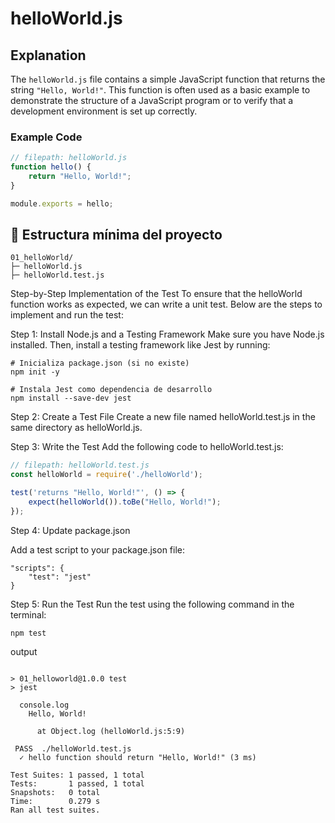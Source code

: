 # helloWorld.js

## Explanation

The `helloWorld.js` file contains a simple JavaScript function that returns the string `"Hello, World!"`. This function is often used as a basic example to demonstrate the structure of a JavaScript program or to verify that a development environment is set up correctly.

### Example Code
```javascript
// filepath: helloWorld.js
function hello() {
    return "Hello, World!";
}

module.exports = hello;
```

## 📁 Estructura mínima del proyecto

```
01_helloWorld/
├─ helloWorld.js
├─ helloWorld.test.js
```

Step-by-Step Implementation of the Test
To ensure that the helloWorld function works as expected, we can write a unit test. Below are the steps to implement and run the test:

Step 1: Install Node.js and a Testing Framework
Make sure you have Node.js installed. Then, install a testing framework like Jest by running:

```
# Inicializa package.json (si no existe)
npm init -y

# Instala Jest como dependencia de desarrollo
npm install --save-dev jest
```
Step 2: Create a Test File
Create a new file named helloWorld.test.js in the same directory as helloWorld.js.

Step 3: Write the Test
Add the following code to helloWorld.test.js:

```javascript
// filepath: helloWorld.test.js
const helloWorld = require('./helloWorld');

test('returns "Hello, World!"', () => {
    expect(helloWorld()).toBe("Hello, World!");
});
```

Step 4: Update package.json

Add a test script to your package.json file:
```
"scripts": {
    "test": "jest"
}
```
Step 5: Run the Test
Run the test using the following command in the terminal:
```
npm test
```

output
```

> 01_helloworld@1.0.0 test
> jest

  console.log
    Hello, World!

      at Object.log (helloWorld.js:5:9)

 PASS  ./helloWorld.test.js
  ✓ hello function should return "Hello, World!" (3 ms)

Test Suites: 1 passed, 1 total
Tests:       1 passed, 1 total
Snapshots:   0 total
Time:        0.279 s
Ran all test suites.
```